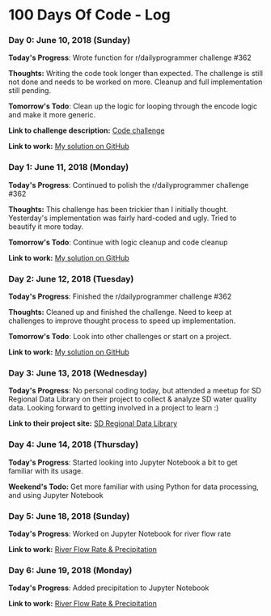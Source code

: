 # 100 Days Of Code - Log

### Day 0: June 10, 2018 (Sunday)

**Today's Progress**: Wrote function for r/dailyprogrammer challenge \#362

**Thoughts:** Writing the code took longer than expected. The challenge is still not done and needs to be worked on more. Cleanup and full implementation still pending.

**Tomorrow's Todo**: Clean up the logic for looping through the encode logic and make it more generic.

**Link to challenge description:** [Code challenge](https://www.reddit.com/r/dailyprogrammer/comments/8n8tog/20180530_challenge_362_intermediate_route/)

**Link to work:** [My solution on GitHub](https://github.com/azaleax/dailyprogrammer-challenges/tree/master/challenge-362-route-cipher)


### Day 1: June 11, 2018 (Monday)

**Today's Progress**: Continued to polish the r/dailyprogrammer challenge \#362

**Thoughts:** This challenge has been trickier than I initially thought. Yesterday's implementation was fairly hard-coded and ugly. Tried to beautify it more today.

**Tomorrow's Todo**: Continue with logic cleanup and code cleanup

**Link to work:** [My solution on GitHub](https://github.com/azaleax/dailyprogrammer-challenges/tree/master/challenge-362-route-cipher)


### Day 2: June 12, 2018 (Tuesday)

**Today's Progress**: Finished the r/dailyprogrammer challenge \#362

**Thoughts:** Cleaned up and finished the challenge. Need to keep at challenges to improve thought process to speed up implementation.

**Tomorrow's Todo**: Look into other challenges or start on a project.

**Link to work:** [My solution on GitHub](https://github.com/azaleax/dailyprogrammer-challenges/tree/master/challenge-362-route-cipher)


### Day 3: June 13, 2018 (Wednesday)

**Today's Progress**: No personal coding today, but attended a meetup for SD Regional Data Library on their project to collect & analyze SD water quality data. Looking forward to getting involved in a project to learn :)

**Link to their project site:** [SD Regional Data Library](https://www.sandiegodata.org/)


### Day 4: June 14, 2018 (Thursday)

**Today's Progress**: Started looking into Jupyter Notebook a bit to get familiar with its usage.

**Weekend's Todo:** Get more familiar with using Python for data processing, and using Jupyter Notebook


### Day 5: June 18, 2018 (Sunday)

**Today's Progress**: Worked on Jupyter Notebook for river flow rate

**Link to work:** [River Flow Rate & Precipitation](https://github.com/azaleax/practice-jupyter-notebook/blob/master/flow_rate/Flow%20Rate%20Data.ipynb)


### Day 6: June 19, 2018 (Monday)

**Today's Progress**: Added precipitation to Jupyter Notebook

**Link to work:** [River Flow Rate & Precipitation](https://github.com/azaleax/practice-jupyter-notebook/blob/master/flow_rate/Flow%20Rate%20Data.ipynb)